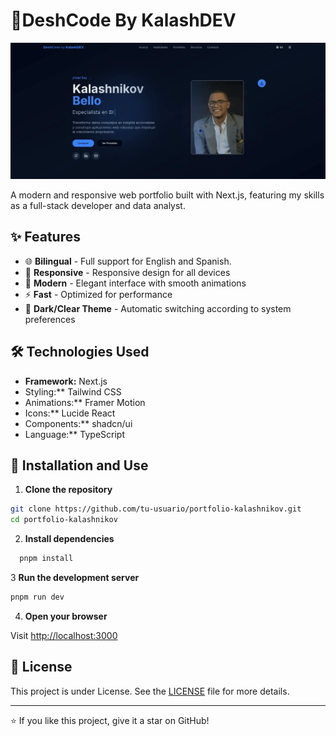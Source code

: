 # 🚀DeshCode By KalashDEV

![deshcode_ss.webp](public/deshcode_ss.webp)

A modern and responsive web portfolio built with Next.js, featuring my skills as a full-stack developer and data analyst.

## ✨ Features

- 🌐 **Bilingual** - Full support for English and Spanish.
- 📱 **Responsive** - Responsive design for all devices
- 🎨 **Modern** - Elegant interface with smooth animations
- ⚡ **Fast** - Optimized for performance
- 🌙 **Dark/Clear Theme** - Automatic switching according to system preferences

## 🛠️ Technologies Used

- **Framework:** Next.js
- Styling:** Tailwind CSS
- Animations:** Framer Motion
- Icons:** Lucide React
- Components:** shadcn/ui
- Language:** TypeScript

## 🚀 Installation and Use

1. **Clone the repository**

````bash
git clone https://github.com/tu-usuario/portfolio-kalashnikov.git
cd portfolio-kalashnikov
````

2. **Install dependencies**

````bash
  pnpm install
````

3 **Run the development server**

````bash
pnpm run dev
````

4. **Open your browser**

Visit [http://localhost:3000](http://localhost:3000)

## 📄 License

This project is under License. See the [LICENSE](LICENSE) file for more details.

---

⭐ If you like this project, give it a star on GitHub!
